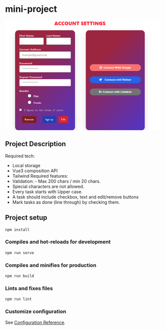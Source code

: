 # mini-project

![alt text](https://github.com/hadhemigharbi/App-todo/blob/main/img.PNG)

## Project Description
Required tech:
- Local storage
- Vue3 composition API
- Tailwind
Required features:
- Validation: - Max 200 chars / min 20 chars.
- Special characters are not allowed.
- Every task starts with Upper case.
- A task should include checkbox, text and edit/remove buttons
- Mark tasks as done (line through) by checking them.

## Project setup
```
npm install
```

### Compiles and hot-reloads for development
```
npm run serve
```

### Compiles and minifies for production
```
npm run build
```

### Lints and fixes files
```
npm run lint
```

### Customize configuration
See [Configuration Reference](https://cli.vuejs.org/config/).
